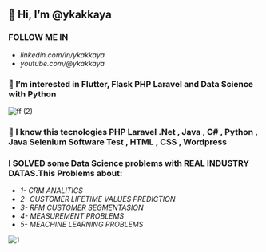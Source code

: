  ## 👋 Hi, I’m @ykakkaya
 
 ### FOLLOW ME  IN
-   *linkedin.com/in/ykakkaya*
-   *youtube.com/@ykakkaya*
  ### 👀 I’m interested in Flutter, Flask PHP Laravel and Data Science with Python
  
  
  ![ff (2)](https://user-images.githubusercontent.com/100940437/215720691-b2e3baac-4504-4ba4-bfeb-5f6dd36024f5.jpg)
  
 ### 🌱 I know this tecnologies PHP Laravel .Net , Java , C# , Python , Java Selenium Software Test , HTML , CSS , Wordpress

 ### I SOLVED some Data Science problems with **REAL INDUSTRY DATAS**.This Problems about:
-  _1- CRM ANALITICS_
-  _2- CUSTOMER LIFETIME VALUES PREDICTION_
-  _3- RFM CUSTOMER SEGMENTASION_
-  _4- MEASUREMENT PROBLEMS_
-  _5- MEACHINE LEARNING PROBLEMS_

![1](https://user-images.githubusercontent.com/100940437/198726362-e761d5d9-1357-4bd5-acfc-b6faebf5b1c6.jpg)






<!---
ykakkaya/ykakkaya is a ✨ special ✨ repository because its `README.md` (this file) appears on your GitHub profile.
You can click the Preview link to take a look at your changes.
--->
